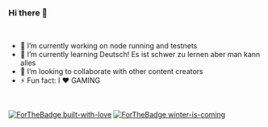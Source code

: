 ### Hi there 👋

<!--
**neuweltgeld/neuweltgeld** is a ✨ _special_ ✨ repository because its `README.md` (this file) appears on your GitHub profile.

Here are some ideas to get you started:

- 
- 
- 👯 I’m looking to collaborate on ...
- 🤔 I’m looking for help with ...
- 💬 Ask me about ...
- 
- 😄 Pronouns: ...
- ⚡ Fun fact: ...
--><br>
<ul>
<li>🔭 I’m currently working on node running and testnets</li>
<li>🌱 I’m currently learning Deutsch! Es ist schwer zu lernen aber man kann alles</li>
<li>👯 I’m looking to collaborate with other content creators  </li>
<li>⚡ Fun fact: I ❤️ GAMING  </li>
</ul>

<br>

[![ForTheBadge built-with-love](http://ForTheBadge.com/images/badges/built-with-love.svg)](https://GitHub.com/neuweltgeld/) [![ForTheBadge winter-is-coming](http://ForTheBadge.com/images/badges/winter-is-coming.svg)](http://ForTheBadge.com)
